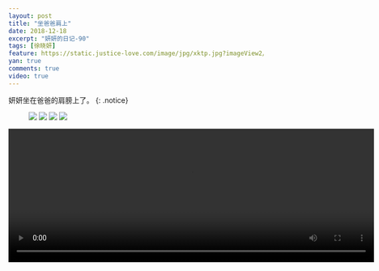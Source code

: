 ```yaml
---
layout: post
title: "坐爸爸肩上"
date: 2018-12-18
excerpt: "妍妍的日记-90"
tags: [徐晓妍]
feature: https://static.justice-love.com/image/jpg/xktp.jpg?imageView2/1/w/1200/h/500
yan: true
comments: true
video: true
---
```

妍妍坐在爸爸的肩膀上了。
{: .notice}
<figure>
    <img src="{{ site.staticUrl }}/yanyan/image/jugaogao1.jpg?imageMogr2/auto-orient" />
    <img src="{{ site.staticUrl }}/yanyan/image/jugaogao2.jpg?imageMogr2/auto-orient" />
    <img src="{{ site.staticUrl }}/yanyan/image/jugaogao3.jpg?imageMogr2/auto-orient" />
    <img src="{{ site.staticUrl }}/yanyan/image/jugaogao4.jpg?imageMogr2/auto-orient" />
</figure>
<video id="my-video" class="video-js vjs-16-9 clipboard" controls preload="auto" width="722" height="264" data-setup="{}">
    <source src="{{ site.staticUrl }}/yanyan/video/jugaogao.mp4" type='video/mp4'>
    <p class="vjs-no-js">
      To view this video please enable JavaScript, and consider upgrading to a web browser that
      <a href="http://videojs.com/html5-video-support/" target="_blank">supports HTML5 video</a>
    </p>
</video>

